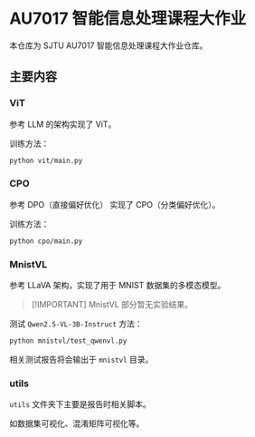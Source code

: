 # AU7017 智能信息处理课程大作业

本仓库为 SJTU AU7017 智能信息处理课程大作业仓库。

## 主要内容

### ViT

参考 LLM 的架构实现了 ViT。

训练方法：

```bash
python vit/main.py
```

### CPO

参考 DPO（直接偏好优化） 实现了 CPO（分类偏好优化）。

训练方法：

```bash
python cpo/main.py
```

### MnistVL

参考 LLaVA 架构，实现了用于 MNIST 数据集的多模态模型。

> \[!IMPORTANT\]
> MnistVL 部分暂无实验结果。

测试 `Qwen2.5-VL-3B-Instruct` 方法：

```bash
python mnistvl/test_qwenvl.py
```

相关测试报告将会输出于 `mnistvl` 目录。

### utils

`utils` 文件夹下主要是报告时相关脚本。

如数据集可视化、混淆矩阵可视化等。
